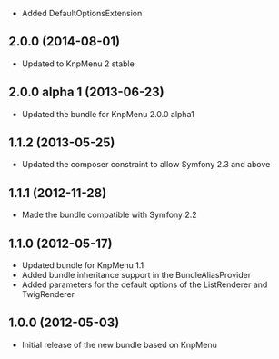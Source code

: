 * Added DefaultOptionsExtension

## 2.0.0 (2014-08-01)

* Updated to KnpMenu 2 stable 

## 2.0.0 alpha 1 (2013-06-23)

* Updated the bundle for KnpMenu 2.0.0 alpha1

## 1.1.2 (2013-05-25)

* Updated the composer constraint to allow Symfony 2.3 and above

## 1.1.1 (2012-11-28)

* Made the bundle compatible with Symfony 2.2

## 1.1.0 (2012-05-17)

* Updated bundle for KnpMenu 1.1
* Added bundle inheritance support in the BundleAliasProvider
* Added parameters for the default options of the ListRenderer and TwigRenderer

## 1.0.0 (2012-05-03)

* Initial release of the new bundle based on KnpMenu

